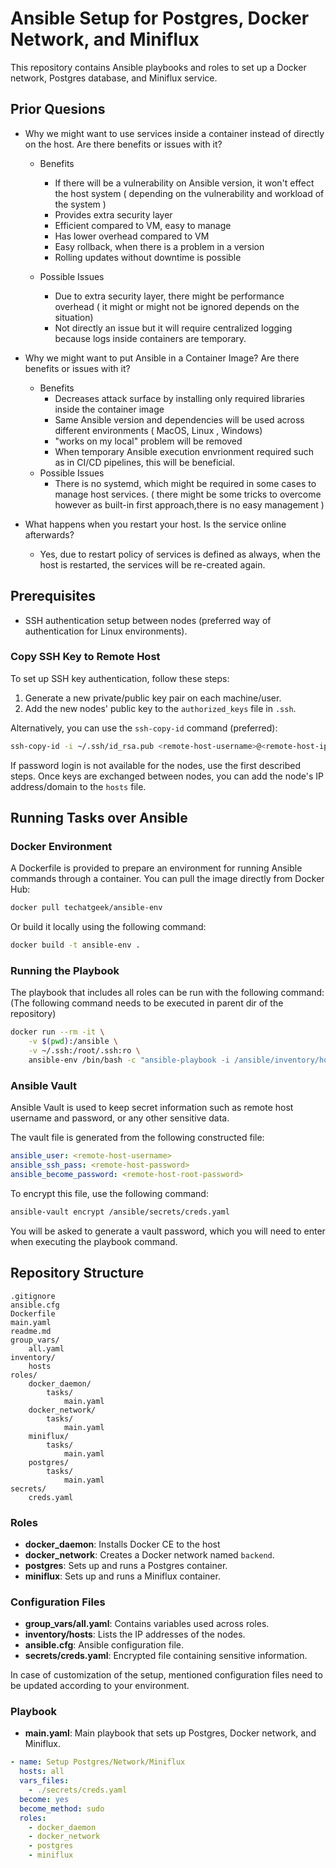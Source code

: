 # Ansible Setup for Postgres, Docker Network, and Miniflux

This repository contains Ansible playbooks and roles to set up a Docker network, Postgres database, and Miniflux service.

## Prior Quesions 

- Why we might want to use services inside a container instead of directly on the host. Are there benefits or issues with it?
     - Benefits
        - If there will be a vulnerability on Ansible version, it won't effect the host system ( depending on the vulnerability and workload of the system )
        - Provides extra security layer
        - Efficient compared to VM, easy to manage
        - Has lower overhead compared to VM 
        - Easy rollback, when there is a problem in a version
        - Rolling updates without downtime is possible
    
    - Possible Issues
        - Due to extra security layer, there might be performance overhead ( it might or might not be ignored depends on the situation) 
        - Not directly an issue but it will require centralized logging because logs inside containers are temporary.

- Why we might want to put Ansible in a Container Image? Are there benefits or issues with it?
    - Benefits
        - Decreases attack surface by installing only required libraries inside the container image
        - Same Ansible version and dependencies will be used across different environments ( MacOS, Linux , Windows)
        - "works on my local" problem will be removed
        - When temporary Ansible execution envrionment required such as in CI/CD pipelines, this will be beneficial. 
    - Possible Issues
        - There is no systemd, which might be required in some cases to manage host services. ( there might be some tricks to overcome however as built-in first approach,there is no easy management )

- What happens when you restart your host. Is the service online afterwards?
    - Yes, due to restart policy of services is defined as always, when the host is restarted, the services will be re-created again. 


## Prerequisites

- SSH authentication setup between nodes (preferred way of authentication for Linux environments).

### Copy SSH Key to Remote Host

To set up SSH key authentication, follow these steps:

1. Generate a new private/public key pair on each machine/user.
2. Add the new nodes' public key to the `authorized_keys` file in `.ssh`.

Alternatively, you can use the `ssh-copy-id` command (preferred):

```bash
ssh-copy-id -i ~/.ssh/id_rsa.pub <remote-host-username>@<remote-host-ip>
```

If password login is not available for the nodes, use the first described steps. Once keys are exchanged between nodes, you can add the node's IP address/domain to the `hosts` file.

## Running Tasks over Ansible

### Docker Environment

A Dockerfile is provided to prepare an environment for running Ansible commands through a container. You can pull the image directly from Docker Hub:

```bash
docker pull techatgeek/ansible-env
```

Or build it locally using the following command:

```bash
docker build -t ansible-env .
```

### Running the Playbook

The playbook that includes all roles can be run with the following command: 
 (The following command needs to be executed in parent dir of the repository)

```bash
docker run --rm -it \
    -v $(pwd):/ansible \
    -v ~/.ssh:/root/.ssh:ro \
    ansible-env /bin/bash -c "ansible-playbook -i /ansible/inventory/hosts /ansible/main.yaml --ask-vault-pass"
```

### Ansible Vault

Ansible Vault is used to keep secret information such as remote host username and password, or any other sensitive data.

The vault file is generated from the following constructed file:

```yaml
ansible_user: <remote-host-username>
ansible_ssh_pass: <remote-host-password>
ansible_become_password: <remote-host-root-password>
```

To encrypt this file, use the following command:

```bash
ansible-vault encrypt /ansible/secrets/creds.yaml
```

You will be asked to generate a vault password, which you will need to enter when executing the playbook command.

## Repository Structure

```
.gitignore
ansible.cfg
Dockerfile
main.yaml
readme.md
group_vars/
    all.yaml
inventory/
    hosts
roles/
    docker_daemon/
        tasks/
            main.yaml
    docker_network/
        tasks/
            main.yaml
    miniflux/
        tasks/
            main.yaml
    postgres/
        tasks/
            main.yaml
secrets/
    creds.yaml
```

### Roles

- **docker_daemon**: Installs Docker CE to the host
- **docker_network**: Creates a Docker network named `backend`.
- **postgres**: Sets up and runs a Postgres container.
- **miniflux**: Sets up and runs a Miniflux container.

### Configuration Files

- **group_vars/all.yaml**: Contains variables used across roles.
- **inventory/hosts**: Lists the IP addresses of the nodes.
- **ansible.cfg**: Ansible configuration file.
- **secrets/creds.yaml**: Encrypted file containing sensitive information.

In case of customization of the setup, mentioned configuration files need to be updated according to your environment. 

### Playbook

- **main.yaml**: Main playbook that sets up Postgres, Docker network, and Miniflux.

```yaml
- name: Setup Postgres/Network/Miniflux
  hosts: all
  vars_files:
    - ./secrets/creds.yaml
  become: yes
  become_method: sudo
  roles:
    - docker_daemon
    - docker_network
    - postgres
    - miniflux
```
